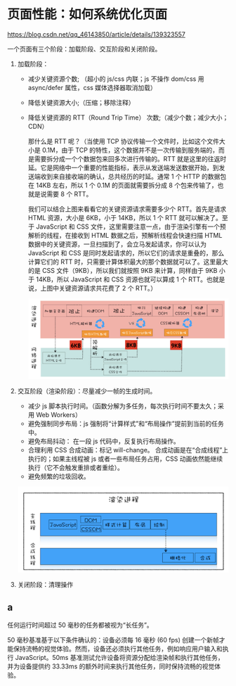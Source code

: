 # 页面性能：如何系统优化页面

https://blog.csdn.net/qq_46143850/article/details/139323557

一个页面有三个阶段：加载阶段、交互阶段和关闭阶段。

1. 加载阶段：

   - 减少关键资源个数; （超小的 js/css 内联；js 不操作 dom/css 用 async/defer 属性，css 媒体选择器取消加载）
   - 降低关键资源大小;（压缩；移除注释）
   - 降低关键资源的 RTT（Round Trip Time） 次数;（减少个数；减少大小；CDN）

     那什么是 RTT 呢？（当使用 TCP 协议传输一个文件时，比如这个文件大小是 0.1M，由于 TCP 的特性，这个数据并不是一次传输到服务端的，而是需要拆分成一个个数据包来回多次进行传输的。RTT 就是这里的往返时延。它是网络中一个重要的性能指标，表示从发送端发送数据开始，到发送端收到来自接收端的确认，总共经历的时延。通常 1 个 HTTP 的数据包在 14KB 左右，所以 1 个 0.1M 的页面就需要拆分成 8 个包来传输了，也就是说需要 8 个 RTT。

     我们可以结合上图来看看它的关键资源请求需要多少个 RTT。首先是请求 HTML 资源，大小是 6KB，小于 14KB，所以 1 个 RTT 就可以解决了。至于 JavaScript 和 CSS 文件，这里需要注意一点，由于渲染引擎有一个预解析的线程，在接收到 HTML 数据之后，预解析线程会快速扫描 HTML 数据中的关键资源，一旦扫描到了，会立马发起请求，你可以认为 JavaScript 和 CSS 是同时发起请求的，所以它们的请求是重叠的，那么计算它们的 RTT 时，只需要计算体积最大的那个数据就可以了。这里最大的是 CSS 文件（9KB），所以我们就按照 9KB 来计算，同样由于 9KB 小于 14KB，所以 JavaScript 和 CSS 资源也就可以算成 1 个 RTT。也就是说，上图中关键资源请求共花费了 2 个 RTT。）

     ![](./img/加载阶段.jpeg)

2. 交互阶段（渲染阶段）：尽量减少一帧的生成时间。

   - 减少 js 脚本执行时间。（函数分解为多任务，每次执行时间不要太久；采用 Web Workers）
   - 避免强制同步布局：js 强制将“计算样式”和“布局操作”提前到当前的任务中。
   - 避免布局抖动： 在一段 js 代码中，反复执行布局操作。
   - 合理利用 CSS 合成动画：标记 will-change。
     合成动画是在“合成线程”上执行的；如果主线程被 js 或者一些布局任务占用，CSS 动画依然能继续执行（它不会触发重排或者重绘）。
   - 避免频繁的垃圾回收。

   ![](./img/交互阶段.png)

3. 关闭阶段：清理操作

## a

任何运行时间超过 50 毫秒的任务都被视为“长任务”。

50 毫秒基准基于以下条件确认的：设备必须每 16 毫秒 (60 fps) 创建一个新帧才能保持流畅的视觉体验。然而，设备还必须执行其他任务，例如响应用户输入和执行 JavaScript。50ms 基准测试允许设备将资源分配给渲染帧和执行其他任务，并为设备提供约 33.33ms 的额外时间来执行其他任务，同时保持流畅的视觉体验。
